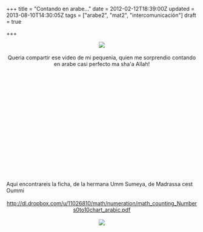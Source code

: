 +++
title = "Contando en arabe..."
date = 2012-02-12T18:39:00Z
updated = 2013-08-10T14:30:05Z
tags = ["arabe2", "mat2", "intercomunicación"]
draft = true

+++

<div dir="ltr" style="text-align: left;" trbidi="on"><div class="separator" style="clear: both; text-align: center;"><a href="http://1.bp.blogspot.com/-7hBBQB3SdsY/Tt7CxOlv3pI/AAAAAAAAAbI/QqoWQcAvlog/s1600/bismillah.jpg" imageanchor="1" style="margin-left: 1em; margin-right: 1em;"><img border="0" src="http://1.bp.blogspot.com/-7hBBQB3SdsY/Tt7CxOlv3pI/AAAAAAAAAbI/QqoWQcAvlog/s1600/bismillah.jpg" /></a></div><div class="separator" style="clear: both; text-align: center;"></div><div class="separator" style="clear: both; text-align: center;"><br /></div><div class="separator" style="clear: both; text-align: center;">Queria compartir ese video de mi pequenia, quien me sorprendio contando en arabe casi perfecto ma sha'a Allah!</div><div class="separator" style="clear: both; text-align: center;"></div><div class="separator" style="clear: both; text-align: center;"><object class="BLOGGER-youtube-video" classid="clsid:D27CDB6E-AE6D-11cf-96B8-444553540000" codebase="http://download.macromedia.com/pub/shockwave/cabs/flash/swflash.cab#version=6,0,40,0" data-thumbnail-src="http://i.ytimg.com/vi/xYiRAHroX-8/0.jpg" height="266" width="320"><param name="movie" value="http://www.youtube.com/v/xYiRAHroX-8?version=3&f=user_uploads&c=google-webdrive-0&app=youtube_gdata" /><param name="bgcolor" value="#FFFFFF" /><embed width="320" height="266"  src="http://www.youtube.com/v/xYiRAHroX-8?version=3&f=user_uploads&c=google-webdrive-0&app=youtube_gdata" type="application/x-shockwave-flash"></embed></object></div><br /><br />Aqui encontrareis la ficha, de la hermana Umm Sumeya, de Madrassa cest Oummi<br /><br /><div style="text-align: center;"><a href="http://www.blogger.com/%20http://dl.dropbox.com/u/11026810/math/numeration/math_counting_Numbers0to10chart_arabic.pdf"> http://dl.dropbox.com/u/11026810/math/numeration/math_counting_Numbers0to10chart_arabic.pdf</a></div><div style="text-align: center;"><br /></div><div class="separator" style="clear: both; text-align: center;"><a href="http://2.bp.blogspot.com/--oBMotINPug/TtlbInYcvkI/AAAAAAAAAZk/XHRrAOEHfHc/s1600/assalam2.png" imageanchor="1" style="margin-left: 1em; margin-right: 1em;"><img border="0" src="http://2.bp.blogspot.com/--oBMotINPug/TtlbInYcvkI/AAAAAAAAAZk/XHRrAOEHfHc/s1600/assalam2.png" /></a></div><div style="text-align: center;"><br /></div></div>
